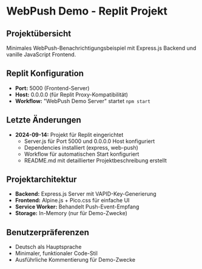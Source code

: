 # WebPush Demo - Replit Projekt

## Projektübersicht
Minimales WebPush-Benachrichtigungsbeispiel mit Express.js Backend und vanille JavaScript Frontend.

## Replit Konfiguration
- **Port:** 5000 (Frontend-Server)
- **Host:** 0.0.0.0 (für Replit Proxy-Kompatibilität)
- **Workflow:** "WebPush Demo Server" startet `npm start`

## Letzte Änderungen
- **2024-09-14:** Projekt für Replit eingerichtet
  - Server.js für Port 5000 und 0.0.0.0 Host konfiguriert
  - Dependencies installiert (express, web-push)
  - Workflow für automatischen Start konfiguriert
  - README.md mit detaillierter Projektbeschreibung erstellt

## Projektarchitektur
- **Backend:** Express.js Server mit VAPID-Key-Generierung
- **Frontend:** Alpine.js + Pico.css für einfache UI
- **Service Worker:** Behandelt Push-Event-Empfang
- **Storage:** In-Memory (nur für Demo-Zwecke)

## Benutzerpräferenzen
- Deutsch als Hauptsprache
- Minimaler, funktionaler Code-Stil
- Ausführliche Kommentierung für Demo-Zwecke
